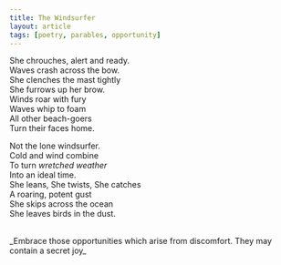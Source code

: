 ```yaml
---
title: The Windsurfer
layout: article
tags: [poetry, parables, opportunity]
---
```


She chrouches, alert and ready.<br />
Waves crash across the bow.<br />
She clenches the mast tightly<br />
She furrows up her brow.<br />
Winds roar with fury<br />
Waves whip to foam<br />
All other beach-goers<br />
Turn their faces home.<br />

Not the lone windsurfer.<br />
Cold and wind combine<br />
To turn _wretched weather_<br />
Into an ideal time.<br />
She leans, She twists, She catches<br />
A roaring, potent gust<br />
She skips across the ocean<br />
She leaves birds in the dust.<br/>


<br />
_Embrace those opportunities which arise from discomfort. They may contain a secret joy_
<br />
<br />


